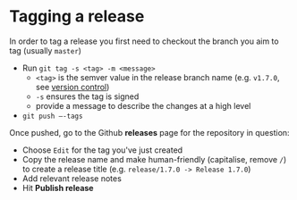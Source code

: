 Tagging a release
===========================

In order to tag a release you first need to checkout the branch you aim to tag (usually `master`)

* Run `git tag -s <tag> -m <message>`
	* `<tag>` is the semver value in the release branch name (e.g. `v1.7.0`, see [version control](VERSIONING.md))
	* `-s` ensures the tag is signed
	* provide a message to describe the changes at a high level
* `git push —-tags`

Once pushed, go to the Github **releases** page for the repository in question:

* Choose `Edit` for the tag you've just created
* Copy the release name and make human-friendly (capitalise, remove `/`) to create a release title (e.g. `release/1.7.0 -> Release 1.7.0`)
* Add relevant release notes
* Hit **Publish release**

